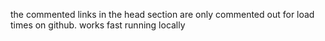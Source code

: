 the commented links in the head section are only commented out for load times on github. works fast running locally
